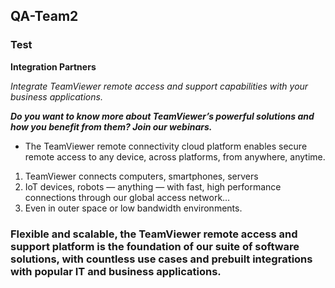 ## QA-Team2
### Test
**Integration Partners**

*Integrate TeamViewer remote access and support capabilities with your business applications.*

***Do you want to know more about TeamViewer’s powerful solutions and how you benefit from them? Join our webinars.***
- The TeamViewer remote connectivity cloud platform enables secure remote access to any device, across platforms, from anywhere, anytime.

1. TeamViewer connects computers, smartphones, servers
2.  IoT devices, robots — anything — with fast, high performance connections through our global access network… 
3.  Even in outer space or low bandwidth environments.
### Flexible and scalable, the TeamViewer remote access and support platform is the foundation of our suite of software solutions, with countless use cases and prebuilt integrations with popular IT and business applications.

